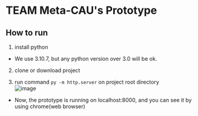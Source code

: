 # TEAM Meta-CAU's Prototype
## How to run
1. install python
- We use 3.10.7, but any python version over 3.0 will be ok.

2. clone or download project

3. run command `py -m http.server` on project root directory  
![image](https://github.com/CAU-Metaverse/PrototypeBuild/assets/55550753/a6a39978-a0d5-431e-8686-8f46553c96a0)
- Now, the prototype is running on localhost:8000, and you can see it by using chrome(web browser)
